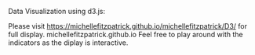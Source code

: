 Data Visualization using d3.js:

Please visit https://michellefitzpatrick.github.io/michellefitzpatrick/D3/ for full display. michellefitzpatrick.github.io
Feel free to play around with the indicators as the diplay is interactive.
